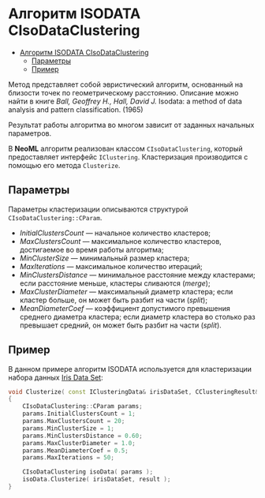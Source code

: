 # Алгоритм ISODATA CIsoDataClustering

<!-- TOC -->

- [Алгоритм ISODATA CIsoDataClustering](#алгоритм-isodata-cisodataclustering)
	- [Параметры](#параметры)
	- [Пример](#пример)

<!-- /TOC -->

Метод представляет собой эвристический алгоритм, основанный на близости точек по геометрическому расстоянию. Описание можно найти в книге *Ball, Geoffrey H., Hall, David J.* Isodata: a method of data analysis and pattern classification. (1965)

Результат работы алгоритма во многом зависит от заданных начальных параметров.

В **NeoML** алгоритм реализован классом `CIsoDataClustering`, который предоставляет интерфейс `IClustering`. Кластеризация производится с помощью его метода `Clusterize`.

## Параметры

Параметры кластеризации описываются структурой `CIsoDataClustering::CParam`.

- *InitialClustersCount* — начальное количество кластеров;
- *MaxClustersCount* — максимальное количество кластеров, достигаемое во время работы алгоритма;
- *MinClusterSize* — минимальный размер кластера;
- *MaxIterations* — максимальное количество итераций;
- *MinClustersDistance* — минимальное расстояние между кластерами; если расстояние меньше, кластеры сливаются (*merge*);
- *MaxClusterDiameter* — максимальный диаметр кластера; если кластер больше, он может быть разбит на части (*split*);
- *MeanDiameterCoef* — коэффициент допустимого превышения среднего диаметра кластера; если диаметр кластера во столько раз превышает средний, он может быть разбит на части (*split*).

## Пример

В данном примере алгоритм ISODATA используется для кластеризации набора данных [Iris Data Set](http://archive.ics.uci.edu/ml/datasets/Iris):

```c++
void Clusterize( const IClusteringData& irisDataSet, CClusteringResult& result )
{
	CIsoDataClustering::CParam params;
	params.InitialClustersCount = 1;
	params.MaxClustersCount = 20;
	params.MinClusterSize = 1;
	params.MinClustersDistance = 0.60;
	params.MaxClusterDiameter = 1.0;
	params.MeanDiameterCoef = 0.5;
	params.MaxIterations = 50;

	CIsoDataClustering isoData( params );
	isoData.Clusterize( irisDataSet, result );
}
```